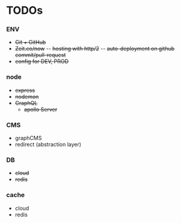 # TODOs

### ENV
- ~~Git + GitHub~~
- ~~Zeit.co/now~~
-- ~~hosting with http/2~~
-- ~~auto-deployment on github commit/pull-request~~
- ~~config for DEV, PROD~~

### node

- ~~express~~
- ~~nodemon~~
- ~~GraphQL~~
  - ~~apollo Server~~


### CMS
  - graphCMS
  - redirect (abstraction layer)
### DB
  - ~~cloud~~
  - ~~redis~~
### cache
  - cloud
  - redis
